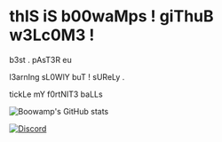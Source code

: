 # thIS iS b00waMps ! giThuB w3Lc0M3 !

b3st . pAsT3R eu 

l3arnIng sL0WlY buT ! sUReLy . 

tickLe mY f0rtNIT3 baLLs

![Boowamp's GitHub stats](https://github-readme-stats.vercel.app/api?username=boowampp&show_icons=true&theme=radical)


[![Discord](https://img.shields.io/badge/Discord-boowamp-7289DA?style=for-the-badge&logo=discord&logoColor=white)](https://discord.com/users/842566547389153300)
